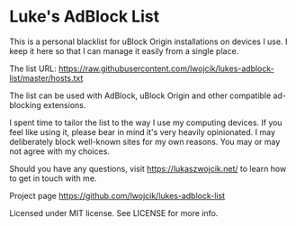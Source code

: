 # Luke's AdBlock List

This is a personal blacklist for uBlock Origin installations on devices I use. I keep it here so that I can manage it easily from a single place.

The list URL: https://raw.githubusercontent.com/lwojcik/lukes-adblock-list/master/hosts.txt

The list can be used with AdBlock, uBlock Origin and other compatible ad-blocking extensions.

I spent time to tailor the list to the way I use my computing devices. If you feel like using it, please bear in mind it's very heavily opinionated. I may deliberately block well-known sites for my own reasons. You may or may not agree with my choices.

Should you have any questions, visit https://lukaszwojcik.net/ to learn how to get in touch with me.

Project page
https://github.com/lwojcik/lukes-adblock-list

Licensed under MIT license. See LICENSE for more info.
